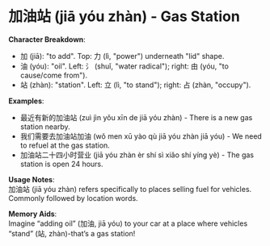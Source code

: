 # **加油站 (jiā yóu zhàn) - Gas Station**

**Character Breakdown**:  
- 加 (jiā): "to add". Top: 力 (lì, "power") underneath  "lid" shape.  
- 油 (yóu): "oil". Left: 氵 (shuǐ, "water radical"); right: 由 (yóu, "to cause/come from").  
- 站 (zhàn): "station". Left: 立 (lì, "to stand"); right: 占 (zhàn, "occupy").

**Examples**:  
- 最近有新的加油站 (zuì jìn yǒu xīn de jiā yóu zhàn) - There is a new gas station nearby.  
- 我们需要去加油站加油 (wǒ men xū yào qù jiā yóu zhàn jiā yóu) - We need to refuel at the gas station.  
- 加油站二十四小时营业 (jiā yóu zhàn èr shí sì xiǎo shí yíng yè) - The gas station is open 24 hours.

**Usage Notes**:  
加油站 (jiā yóu zhàn) refers specifically to places selling fuel for vehicles. Commonly followed by location words.

**Memory Aids**:  
Imagine “adding oil” (加油, jiā yóu) to your car at a place where vehicles “stand” (站, zhàn)-that’s a gas station!